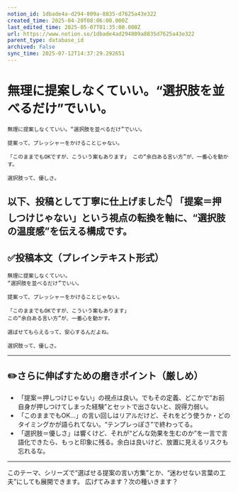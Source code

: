```yaml
---
notion_id: 1dbade4a-d294-809a-8835-d7625a43e322
created_time: 2025-04-20T08:06:00.000Z
last_edited_time: 2025-05-07T01:35:00.000Z
url: https://www.notion.so/1dbade4ad294809a8835d7625a43e322
parent_type: database_id
archived: False
sync_time: 2025-07-12T14:37:29.292651
---
```


# 無理に提案しなくていい。“選択肢を並べるだけ”でいい。

```plain text
無理に提案しなくていい。“選択肢を並べるだけ”でいい。

提案って、プレッシャーをかけることじゃない。

「このままでもOKですが、こういう案もあります」 この“余白ある言い方”が、一番心を動かす。

選択肢って、優しさ。
```
以下、投稿として丁寧に仕上げました👇
「提案＝押しつけじゃない」という視点の転換を軸に、“選択肢の温度感”を伝える構成です。
---
## ✅投稿本文（プレインテキスト形式）
```plain text
無理に提案しなくていい。
“選択肢を並べるだけ”でいい。

提案って、プレッシャーをかけることじゃない。

「このままでもOKですが、こういう案もあります」
この“余白ある言い方”が、一番心を動かす。

選ばせてもらえるって、安心するんだよね。

選択肢って、優しさ。

```
---
## ✏️さらに伸ばすための磨きポイント（厳しめ）
- 「提案＝押しつけじゃない」の視点は良い。でもその定義、どこかで“お前自身が押しつけてしまった経験”とセットで出さないと、説得力弱い。
- 「このままでもOK…」の言い回しはリアルだけど、それをどう使うか・どのタイミングかが語られてない。“テンプレっぽさ”で終わってる。
- 「選択肢＝優しさ」は響くけど、それが“どんな効果を生むのか”を一言で言語化できたら、もっと印象に残る。余白は良いけど、放置に見えるリスクも忘れるな。
---
このテーマ、シリーズで“選ばせる提案の言い方集”とか、“迷わせない言葉の工夫”にしても展開できます。
広げてみます？次の種いきます？